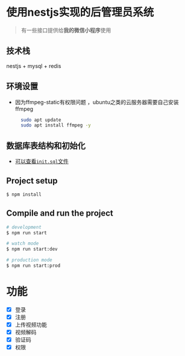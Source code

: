 # 使用nestjs实现的后管理员系统
> 有一些接口提供给**我的微信小程序**使用
## 技术栈
  nestjs + mysql + redis
## 环境设置
+ 因为ffmpeg-static有权限问题 ，ubuntu之类的云服务器需要自己安装ffmpeg
  ```bash
    sudo apt update
    sudo apt install ffmpeg -y
  ```
## 数据库表结构和初始化
  + [可以查看`init.sql`文件](./init.sql "init.sql")
## Project setup

```bash
$ npm install
```

## Compile and run the project

```bash
# development
$ npm run start

# watch mode
$ npm run start:dev

# production mode
$ npm run start:prod
```
# 功能
- [x] 登录
- [x] 注册
- [x] 上传视频功能
- [x] 视频解码
- [x] 验证码
- [x] 权限
